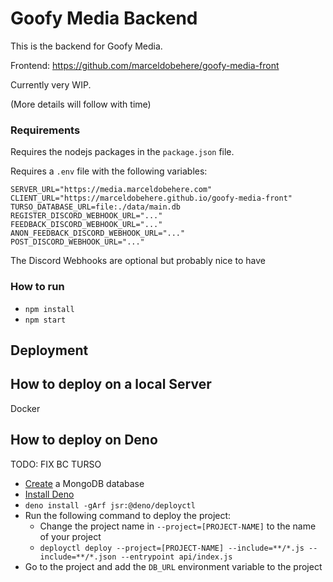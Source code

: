 # Goofy Media Backend
This is the backend for Goofy Media.

Frontend: https://github.com/marceldobehere/goofy-media-front

Currently very WIP.

(More details will follow with time)



### Requirements 

Requires the nodejs packages in the `package.json` file.

Requires a `.env` file with the following variables:
```
SERVER_URL="https://media.marceldobehere.com"
CLIENT_URL="https://marceldobehere.github.io/goofy-media-front"
TURSO_DATABASE_URL=file:./data/main.db
REGISTER_DISCORD_WEBHOOK_URL="..."
FEEDBACK_DISCORD_WEBHOOK_URL="..."
ANON_FEEDBACK_DISCORD_WEBHOOK_URL="..."
POST_DISCORD_WEBHOOK_URL="..."
```

The Discord Webhooks are optional but probably nice to have


### How to run
* `npm install`
* `npm start`


## Deployment

## How to deploy on a local Server
Docker


## How to deploy on Deno

TODO: FIX BC TURSO 

* [Create](https://www.mongodb.com) a MongoDB database
* [Install Deno](https://docs.deno.com/runtime/getting_started/installation/)
* `deno install -gArf jsr:@deno/deployctl`
* Run the following command to deploy the project:
  * Change the project name in `--project=[PROJECT-NAME]` to the name of your project
  * `deployctl deploy --project=[PROJECT-NAME] --include=**/*.js --include=**/*.json --entrypoint api/index.js`
* Go to the project and add the `DB_URL` environment variable to the project

